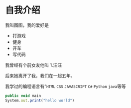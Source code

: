 # 自我介绍

我叫图图，我的爱好是

- 打游戏
- 健身
- 开车
- 写代码

我曾经有个前女友他叫 1.汪汪

后来她离开了我，我们在一起五年。

我学过的编程语言有”`HTML` `CSS` `JAVASCRIPT` `C#` `Python` `java`等等

```javascript
public void main
System.out.print("hello world")
```
